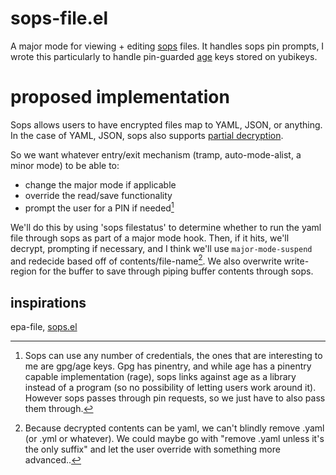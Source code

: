 # sops-file.el
A major mode for viewing + editing [sops](https://github.com/getsops/sops) files. It handles sops pin prompts, I wrote this particularly to handle pin-guarded [age](https://github.com/FiloSottile/age/) keys stored on yubikeys.

# proposed implementation
Sops allows users to have encrypted files map to YAML, JSON, or anything. In the case of YAML, JSON, sops also supports [partial decryption](https://github.com/getsops/sops?tab=readme-ov-file#49encrypting-only-parts-of-a-file).

So we want whatever entry/exit mechanism (tramp, auto-mode-alist, a minor mode) to be able to:
- change the major mode if applicable
- override the read/save functionality
- prompt the user for a PIN if needed[^1]

We'll do this by using 'sops filestatus' to determine whether to run the yaml file through sops as part of a major mode hook. Then, if it hits, we'll decrypt, prompting if necessary, and I think we'll use `major-mode-suspend` and redecide based off of contents/file-name[^2]. We also overwrite write-region for the buffer to save through piping buffer contents through sops.

[^1]: Sops can use any number of credentials, the ones that are interesting to me are gpg/age keys. Gpg has pinentry, and while age has a pinentry capable implementation (rage), sops links against age as a library instead of a program (so no possibility of letting users work around it). However sops passes through pin requests, so we just have to also pass them through.
[^2]: Because decrypted contents can be yaml, we can't blindly remove .yaml (or .yml or whatever). We could maybe go with "remove .yaml unless it's the only suffix" and let the user override with something more advanced..

## inspirations
epa-file, [sops.el](https://github.com/djgoku/sops)
